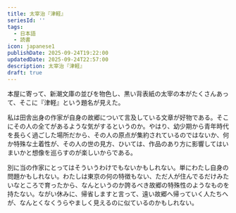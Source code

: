 ```yaml
---
title: 太宰治『津軽』
seriesId: ''
tags:
  - 日本語
  - 読書
icon: japanese1
publishDate: 2025-09-24T19:22:00
updatedDate: 2025-09-24T22:57:00
description: 太宰治『津軽』
draft: true
---
```

本屋に寄って、新潮文庫の並びを物色し、黒い背表紙の太宰の本がたくさんあって、そこに『津軽』という題名が見えた。

私は田舎出身の作家が自身の故郷について言及している文章が好物である。そこにその人の全てがあるような気がするというのか。やはり、幼少期から青年時代を長らく過ごした場所だから、その人の原点が集約されているのではないか、何か特殊な土着性が、その人の世の見方、ひいては、作品のあり方に影響してはいまいかと想像を巡らすのが楽しいからである。

別に当の作家にとってはそういうわけでもないかもしれない。単にわたし自身の問題かもしれない。わたしは東京の何の特徴もない、ただ人が住んでるだけみたいなところで育ったから、なんというのか誇るべき故郷の特殊性のようなものを持たない。ながい休みに、帰省しますと言って、遠い故郷へ帰っていく人たちへが、なんとくなくうらやましく見えるのに似ているのかもしれない。
